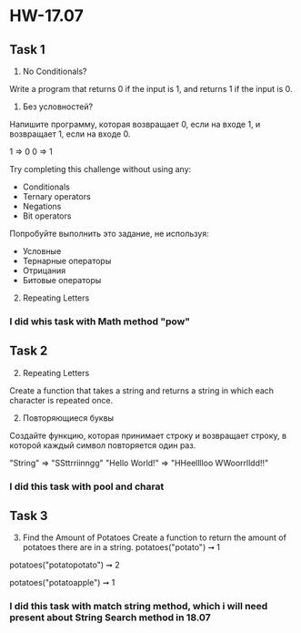 # HW-17.07

## Task 1 
1.	No Conditionals?


Write a program that returns 0 if the input is 1, and returns 1 if the input is 0.

1. Без условностей?

Напишите программу, которая возвращает 0, если на входе 1, и возвращает 1, если на входе 0.

1  =>  0
0  =>  1

Try completing this challenge without using any:
 * Conditionals
 * Ternary operators
 * Negations
 * Bit operators

Попробуйте выполнить это задание, не используя: 
* Условные
* Тернарные операторы
* Отрицания
* Битовые операторы

2.	Repeating Letters

### I did whis task with Math method "pow"

## Task 2
2.	Repeating Letters

Create a function that takes a string and returns a string in which each character is repeated once.

2. Повторяющиеся буквы

Создайте функцию, которая принимает строку и возвращает строку, в которой каждый символ повторяется один раз.

"String" => "SSttrriinngg"
"Hello World!" => "HHeelllloo WWoorrlldd!!"
### I did this task with pool and charat


## Task 3
3.	Find the Amount of Potatoes
Create a function to return the amount of potatoes there are in a string.
potatoes("potato") ➞ 1

potatoes("potatopotato") ➞ 2

potatoes("potatoapple") ➞ 1

### I did this task with match string method, which i will need present about String Search method in 18.07

